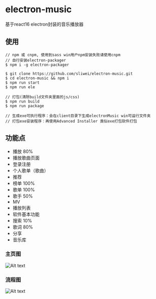 # electron-music
基于react16 electron封装的音乐播放器

## 使用
````
// npm 或 cnpm, 使用到sass win用户npm安装失败请使用cnpm
// 自行安装electron-packager
$ npm i -g electron-packager

$ git clone https://github.com/sliwei/electron-music.git
$ cd electron-music && npm i
$ npm run start
$ npm run ele

// 打包(清除build文件夹里面的js/css)
$ npm run build
$ npm run package

// 生成exe可执行程序：会在client目录下生成electronMusic win可运行文件夹
// 打包exe安装程序：再使用Advanced Installer 类似exe打包软件打包
````
## 功能点

* 播放    80%
* 播放歌曲页面
* 登录注册
* 个人歌单（歌曲）
* 推荐
* 榜单    100%
* 歌单    100%
* 歌手    50%
* MV
* 播放列表
* 软件基本功能
* 搜索 10%
* 歌词 80%
* 分享
* 音乐库

### 主页图

![Alt text](http://bstu.oss-cn-shenzhen.aliyuncs.com/QQ%E6%88%AA%E5%9B%BE20171208195939.png?Expires=1512738057&OSSAccessKeyId=TMP.AQGSFtNKyLcZv3qNw1WbeQG3YSp-KqawYKihhibgpUXgPA1gdBU_kHByXDhiADAtAhUA0RIFPCRY6KhfUu80j9FjLrZkrnkCFFGALrq_dg9K50VrjegR8uRoV9x-&Signature=KUK%2FEEZ0jW%2FLpUZFzofErGjQWIM%3D)

### 流程图

![Alt text](http://bstu.oss-cn-shenzhen.aliyuncs.com/%E6%9C%AA%E5%91%BD%E5%90%8D%E6%96%87%E4%BB%B6.png?Expires=1512997185&OSSAccessKeyId=TMP.AQHs7NZUdDxLKtsnLZoG9FOfkniY1hRnh0Q192TBI9Nji3kZPDl0GhTIDgyfMC4CFQCufKTNCWmnwlR9afOU181HihS3OgIVAMOcJOu63OpoPLqfpKh0iM8B8-2R&Signature=r3dcupTP30P7M5vacgfxkBa%2BgDM%3D)